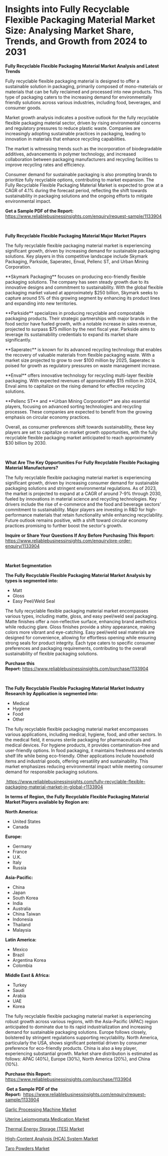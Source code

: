<p><h1>Insights into Fully Recyclable Flexible Packaging Material Market Size: Analysing Market Share, Trends, and Growth from 2024 to 2031</h1></p><p><strong>Fully Recyclable Flexible Packaging Material Market Analysis and Latest Trends</strong></p>
<p><p>Fully recyclable flexible packaging material is designed to offer a sustainable solution in packaging, primarily composed of mono-materials or materials that can be fully reclaimed and processed into new products. This type of packaging caters to the increasing demand for environmentally friendly solutions across various industries, including food, beverages, and consumer goods. </p><p>Market growth analysis indicates a positive outlook for the fully recyclable flexible packaging material sector, driven by rising environmental concerns and regulatory pressures to reduce plastic waste. Companies are increasingly adopting sustainable practices in packaging, leading to innovation in materials that enhance recycling capabilities. </p><p>The market is witnessing trends such as the incorporation of biodegradable additives, advancements in polymer technology, and increased collaboration between packaging manufacturers and recycling facilities to improve recycling rates and efficiency. </p><p>Consumer demand for sustainable packaging is also prompting brands to prioritize fully recyclable options, contributing to market expansion. The Fully Recyclable Flexible Packaging Material Market is expected to grow at a CAGR of 4.1% during the forecast period, reflecting the shift towards sustainability in packaging solutions and the ongoing efforts to mitigate environmental impact.</p></p>
<p><strong>Get a Sample PDF of the Report:&nbsp;</strong> <a href="https://www.reliablebusinessinsights.com/enquiry/request-sample/1133904?utm_campaign=97&utm_medium=2&utm_source=Github&utm_content=ia&utm_term=08102024&utm_id=fully-recyclable-flexible-packaging-material">https://www.reliablebusinessinsights.com/enquiry/request-sample/1133904</a></p>
<p>&nbsp;</p>
<p><strong>Fully Recyclable Flexible Packaging Material Major Market Players</strong></p>
<p><p>The fully recyclable flexible packaging material market is experiencing significant growth, driven by increasing demand for sustainable packaging solutions. Key players in this competitive landscape include Skymark Packaging, Parkside, Saperatec, Enval, Pellenc ST, and Urban Mining Corporation.</p><p>**Skymark Packaging** focuses on producing eco-friendly flexible packaging solutions. The company has seen steady growth due to its innovative designs and commitment to sustainability. With the global flexible packaging market valued at approximately $250 billion, Skymark seeks to capture around 5% of this growing segment by enhancing its product lines and expanding into new territories.</p><p>**Parkside** specializes in producing recyclable and compostable packaging products. Their strategic partnerships with major brands in the food sector have fueled growth, with a notable increase in sales revenue, projected to surpass $75 million by the next fiscal year. Parkside aims to leverage its sustainability credentials to expand its market share significantly.</p><p>**Saperatec** is known for its advanced recycling technology that enables the recovery of valuable materials from flexible packaging waste. With a market size projected to grow to over $100 million by 2025, Saperatec is poised for growth as regulatory pressures on waste management increase.</p><p>**Enval** offers innovative technology for recycling multi-layer flexible packaging. With expected revenues of approximately $15 million in 2024, Enval aims to capitalize on the rising demand for effective recycling solutions.</p><p>**Pellenc ST** and **Urban Mining Corporation** are also essential players, focusing on advanced sorting technologies and recycling processes. These companies are expected to benefit from the growing emphasis on circular economy practices.</p><p>Overall, as consumer preferences shift towards sustainability, these key players are set to capitalize on market growth opportunities, with the fully recyclable flexible packaging market anticipated to reach approximately $30 billion by 2030.</p></p>
<p>&nbsp;</p>
<p><strong>What Are The Key Opportunities For Fully Recyclable Flexible Packaging Material Manufacturers?</strong></p>
<p><p>The fully recyclable flexible packaging material market is experiencing significant growth, driven by increasing consumer demand for sustainable packaging solutions and stringent environmental regulations. As of 2023, the market is projected to expand at a CAGR of around 7-9% through 2030, fueled by innovations in material science and recycling technologies. Key drivers include the rise of e-commerce and the food and beverage sectors' commitment to sustainability. Major players are investing in R&D for high-performance materials that retain functionality while enhancing recyclability. Future outlook remains positive, with a shift toward circular economy practices promising to further boost the sector's growth.</p></p>
<p><strong>Inquire or Share Your Questions If Any Before Purchasing This Report:</strong> <a href="https://www.reliablebusinessinsights.com/enquiry/pre-order-enquiry/1133904?utm_campaign=97&utm_medium=2&utm_source=Github&utm_content=ia&utm_term=08102024&utm_id=fully-recyclable-flexible-packaging-material">https://www.reliablebusinessinsights.com/enquiry/pre-order-enquiry/1133904</a></p>
<p>&nbsp;</p>
<p><strong>Market Segmentation</strong></p>
<p><strong>The Fully Recyclable Flexible Packaging Material Market Analysis by types is segmented into:</strong></p>
<p><ul><li>Matt</li><li>Gloss</li><li>Easy Peel/Weld Seal</li></ul></p>
<p><p>The fully recyclable flexible packaging material market encompasses various types, including matte, gloss, and easy peel/weld seal packaging. Matte finishes offer a non-reflective surface, enhancing brand aesthetics while reducing glare. Gloss finishes provide a shiny appearance, making colors more vibrant and eye-catching. Easy peel/weld seal materials are designed for convenience, allowing for effortless opening while ensuring strong seals for product integrity. Each type caters to specific consumer preferences and packaging requirements, contributing to the overall sustainability of flexible packaging solutions.</p></p>
<p><strong>Purchase this Report:&nbsp;</strong><a href="https://www.reliablebusinessinsights.com/purchase/1133904?utm_campaign=97&utm_medium=2&utm_source=Github&utm_content=ia&utm_term=08102024&utm_id=fully-recyclable-flexible-packaging-material">https://www.reliablebusinessinsights.com/purchase/1133904</a></p>
<p>&nbsp;</p>
<p><strong>The Fully Recyclable Flexible Packaging Material Market Industry Research by Application is segmented into:</strong></p>
<p><ul><li>Medical</li><li>Hygiene</li><li>Food</li><li>Other</li></ul></p>
<p><p>The fully recyclable flexible packaging material market encompasses various applications, including medical, hygiene, food, and other sectors. In the medical field, it ensures sterile packaging for pharmaceuticals and medical devices. For hygiene products, it provides contamination-free and user-friendly options. In food packaging, it maintains freshness and extends shelf life while being eco-friendly. Other applications include household items and industrial goods, offering versatility and sustainability. This market emphasizes reducing environmental impact while meeting consumer demand for responsible packaging solutions.</p></p>
<p><a href="https://www.reliablebusinessinsights.com/fully-recyclable-flexible-packaging-material-market-in-global-r1133904?utm_campaign=97&utm_medium=2&utm_source=Github&utm_content=ia&utm_term=08102024&utm_id=fully-recyclable-flexible-packaging-material">&nbsp;https://www.reliablebusinessinsights.com/fully-recyclable-flexible-packaging-material-market-in-global-r1133904</a></p>
<p><strong>In terms of Region, the Fully Recyclable Flexible Packaging Material Market Players available by Region are:</strong></p>
<p>
    <p> <strong> North America: </strong>
        <ul>
            <li>United States</li>
            <li>Canada</li>
        </ul>
        </p> 
    <p> <strong> Europe: </strong>
        <ul>
            <li>Germany</li>
            <li>France</li>
            <li>U.K.</li>
            <li>Italy</li>
            <li>Russia</li>
        </ul>
        </p> 
    <p> <strong> Asia-Pacific: </strong>
        <ul>
            <li>China</li>
            <li>Japan</li>
            <li>South Korea</li>
            <li>India</li>
            <li>Australia</li>
            <li>China Taiwan</li>
            <li>Indonesia</li>
            <li>Thailand</li>
            <li>Malaysia</li>
        </ul>
        </p> 
    <p> <strong> Latin America: </strong>
        <ul>
            <li>Mexico</li>
            <li>Brazil</li>
            <li>Argentina Korea</li>
            <li>Colombia</li>
        </ul>
        </p> 
    <p> <strong> Middle East & Africa: </strong>
        <ul>
            <li>Turkey</li>
            <li>Saudi</li>
            <li>Arabia</li>
            <li>UAE</li>
            <li>Korea</li>
        </ul>
    </p>
    </p>
<p><p>The fully recyclable flexible packaging material market is experiencing robust growth across various regions, with the Asia-Pacific (APAC) region anticipated to dominate due to its rapid industrialization and increasing demand for sustainable packaging solutions. Europe follows closely, bolstered by stringent regulations supporting recyclability. North America, particularly the USA, shows significant potential driven by consumer preference for eco-friendly products. China is also a key player, experiencing substantial growth. Market share distribution is estimated as follows: APAC (40%), Europe (30%), North America (20%), and China (10%).</p></p>
<p><strong>Purchase this Report: </strong><a href="https://www.reliablebusinessinsights.com/purchase/1133904?utm_campaign=97&utm_medium=2&utm_source=Github&utm_content=ia&utm_term=08102024&utm_id=fully-recyclable-flexible-packaging-material">https://www.reliablebusinessinsights.com/purchase/1133904</a></p>
<p>&nbsp;<strong>Get a Sample PDF of the Report:&nbsp;&nbsp;</strong><a href="https://www.reliablebusinessinsights.com/enquiry/request-sample/1133904?utm_campaign=97&utm_medium=2&utm_source=Github&utm_content=ia&utm_term=08102024&utm_id=fully-recyclable-flexible-packaging-material">https://www.reliablebusinessinsights.com/enquiry/request-sample/1133904</a></p>
<p><strong></strong></p>
<p><p><a href="https://www.linkedin.com/pulse/garlic-processing-machine-market-size-share-analysis-oatle?utm_campaign=97&utm_medium=2&utm_source=Github&utm_content=ia&utm_term=08102024&utm_id=fully-recyclable-flexible-packaging-material">Garlic Processing Machine Market</a></p><p><a href="https://github.com/darcy8m10dupre/Market-Research-Report-List-1/blob/main/uterine-leiomyomata-medication-market.md?utm_campaign=97&utm_medium=2&utm_source=Github&utm_content=ia&utm_term=08102024&utm_id=fully-recyclable-flexible-packaging-material">Uterine Leiomyomata Medication Market</a></p><p><a href="https://issuu.com/reportprime-2/docs/thermal-energy-storage-tes-market-s_880df4fb7880a8?utm_campaign=97&utm_medium=2&utm_source=Github&utm_content=ia&utm_term=08102024&utm_id=fully-recyclable-flexible-packaging-material">Thermal Energy Storage (TES) Market</a></p><p><a href="https://github.com/michaelhall412/Market-Research-Report-List-1/blob/main/high-content-analysis-hca-system-market.md?utm_campaign=97&utm_medium=2&utm_source=Github&utm_content=ia&utm_term=08102024&utm_id=fully-recyclable-flexible-packaging-material">High-Content Analysis (HCA) System Market</a></p><p><a href="https://www.linkedin.com/pulse/global-taro-powders-market-trends-analysis-future-growth-prospects-8seje?utm_campaign=97&utm_medium=2&utm_source=Github&utm_content=ia&utm_term=08102024&utm_id=fully-recyclable-flexible-packaging-material">Taro Powders Market</a></p></p>